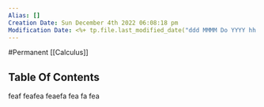 ```yaml
---
Alias: []
Creation Date: Sun December 4th 2022 06:08:18 pm 
Modification Date: <%+ tp.file.last_modified_date("ddd MMMM Do YYYY hh:mm:ss a") %>
---
```

#Permanent [[Calculus]]

## Table Of Contents

feaf
	feafea 
	feaefa
	fea
	fa
fea